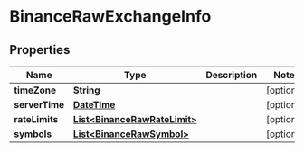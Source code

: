 # BinanceRawExchangeInfo

## Properties
Name | Type | Description | Notes
------------ | ------------- | ------------- | -------------
**timeZone** | **String** |  |  [optional]
**serverTime** | [**DateTime**](DateTime.md) |  |  [optional]
**rateLimits** | [**List&lt;BinanceRawRateLimit&gt;**](BinanceRawRateLimit.md) |  |  [optional]
**symbols** | [**List&lt;BinanceRawSymbol&gt;**](BinanceRawSymbol.md) |  |  [optional]
